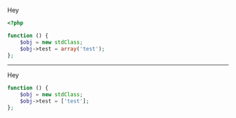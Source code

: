 Hey

```php
<?php

function () {
    $obj = new stdClass;
    $obj->test = array('test');
};
```
-----
Hey

```php
function () {
    $obj = new stdClass;
    $obj->test = ['test'];
};
```
